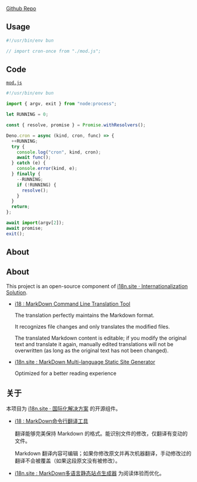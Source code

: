 [Github Repo](https://github.com/i18n-site/deno/tree/dev/cron-once)

## Usage

```js
#!/usr/bin/env bun

// import cron-once from "./mod.js";
```

## Code

[`mod.js`](./mod.js)

```js
#!/usr/bin/env bun

import { argv, exit } from "node:process";

let RUNNING = 0;

const { resolve, promise } = Promise.withResolvers();

Deno.cron = async (kind, cron, func) => {
  ++RUNNING;
  try {
    console.log("cron", kind, cron);
    await func();
  } catch (e) {
    console.error(kind, e);
  } finally {
    --RUNNING;
    if (!RUNNING) {
      resolve();
    }
  }
  return;
};

await import(argv[2]);
await promise;
exit();
```

## About

## About

This project is an open-source component of
[i18n.site ⋅ Internationalization Solution](https://i18n.site).

- [i18 : MarkDown Command Line Translation Tool](https://i18n.site/i18)

  The translation perfectly maintains the Markdown format.

  It recognizes file changes and only translates the modified files.

  The translated Markdown content is editable; if you modify the original text
  and translate it again, manually edited translations will not be overwritten
  (as long as the original text has not been changed).

- [i18n.site : MarkDown Multi-language Static Site Generator](https://i18n.site/i18n.site)

  Optimized for a better reading experience

## 关于

本项目为 [i18n.site ⋅ 国际化解决方案](https://i18n.site) 的开源组件。

- [i18 : MarkDown命令行翻译工具](https://i18n.site/i18)

  翻译能够完美保持 Markdown 的格式。能识别文件的修改，仅翻译有变动的文件。

  Markdown
  翻译内容可编辑；如果你修改原文并再次机器翻译，手动修改过的翻译不会被覆盖（如果这段原文没有被修改）。

- [i18n.site : MarkDown多语言静态站点生成器](https://i18n.site/i18n.site)
  为阅读体验而优化。

